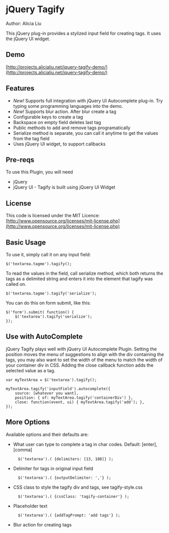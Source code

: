 jQuery Tagify
=============
Author: Alicia Liu

This jQuery plug-in provides a stylized input field for creating tags. It uses the jQuery UI widget.

Demo
----
[http://projects.alicialiu.net/jquery-tagify-demo/](http://projects.alicialiu.net/jquery-tagify-demo/)

Features
--------
* _New!_ Supports full integration with jQuery UI Autocomplete plug-in. Try typing some programming languages into the demo.
* _New!_ Supports blur action. After blur create a tag
* Configurable keys to create a tag
* Backspace on empty field deletes last tag
* Public methods to add and remove tags programatically
* Serialize method is separate, you can call it anytime to get the values from the tag field
* Uses jQuery UI widget, to support callbacks

Pre-reqs
--------
To use this Plugin, you will need

* jQuery
* jQuery UI - Tagify is built using jQuery UI Widget

License
-------
This code is licensed under the MIT Licence: [http://www.opensource.org/licenses/mit-license.php](http://www.opensource.org/licenses/mit-license.php)


Basic Usage
-----------
To use it, simply call it on any input field:

    $('textarea.tagme').tagify();

To read the values in the field, call serialize method, which both returns the tags as a delimited string and enters it into the element that tagify was called on.

    $('textarea.tagme').tagify('serialize');

You can do this on form submit, like this:

    $('form').submit( function() {
        $('textarea').tagify('serialize');
    }); 

Use with AutoComplete
---------------------
jQuery Tagify plays well with jQuery UI Autocomplete Plugin. Setting the position moves the menu of suggestions to align with the div containing the tags, you may also want to set the width of the menu to match the width of your container div in CSS. Adding the close callback function adds the selected value as a tag.

    var myTextArea = $('textarea').tagify();
 
    myTextArea.tagify('inputField').autocomplete({
        source: [whatever you want],
        position: { of: myTextArea.tagify('containerDiv') },
        close: function(event, ui) { myTextArea.tagify('add'); },
    });

More Options
------------
Available options and their defaults are:

* What user can type to complete a tag in char codes. Default: [enter], [comma]

        $('textarea').( {delimiters: [13, 188]} );

* Delimiter for tags in original input field

        $('textarea').( {outputDelimiter: ','} );

* CSS class to style the tagify div and tags, see tagify-style.css

        $('textarea').( {cssClass: 'tagify-container'} );

* Placeholder text

        $('textarea').( {addTagPrompt: 'add tags'} );
        
* Blur action for creating tags

 
